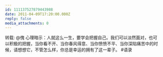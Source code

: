 ```yaml
---
id: 111137527879443988
date: 2011-04-09T17:20:00.000Z
reply: false
media_attachments: 0
---
```


转载: @傀 心理暗示：人就这么一生，要学会把握自己。我们可以淡然面对，也可以积极的把握，当你看不开、当你春风得意、当你愤愤不平、当你深陷痛苦中的时候，请想想它，不管怎么样，你总是幸运的拥有了这一辈子。 #语录 ​​​​

